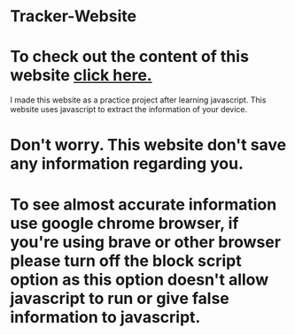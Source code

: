 # Tracker-Website
# To check out the content of this website [click here.](https://tracker-website.vercel.app)

I made this website as a practice project after learning javascript. This website uses javascript to extract the information of your device.

# Don't worry. This website don't save any information regarding you.
# To see almost accurate information use google chrome browser, if you're using brave or other browser please turn off the block script option as this option doesn't allow javascript to run or give false information to javascript.
